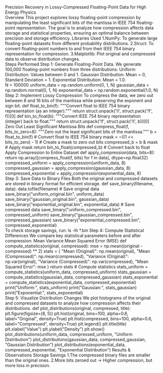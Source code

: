 Precision Recovery in Lossy-Compressed Floating-Point Data for High Energy Physics
<br>
Overview
This project explores lossy floating-point compression by manipulating the least significant bits of the mantissa in IEEE 754 floating-point representation. The goal is to analyze how compression affects data storage and statistical properties, ensuring an optimal balance between precision and storage efficiency.
Libraries Used
 1.NumPy: To generate large floating-point datasets from different probability distributions.
 2.Struct: To convert floating-point numbers to and from their IEEE 754 binary representation for compression.
 3.Matplotlib: Plot original and compressed data to observe distribution changes.
 <br>
Steps Performed
    Step 1: Generate Floating-Point Data.
    We generate 100,000 floating-point numbers from three distributions:
        Uniform Distribution: Values between 0 and 1.
        Gaussian Distribution: Mean = 0, Standard Deviation = 1.
        Exponential Distribution: Mean = 1.0.
    <br>
        N = 100000
        uniform_data = np.random.uniform(0, 1, N)
        gaussian_data = np.random.normal(0, 1, N)
        exponential_data = np.random.exponential(1.0, N)
    <br>
    Step 2: Implement Lossy Compression
    To compress the data, we zero out between 8 and 16 bits of the mantissa while preserving the exponent and sign bit.
       def float_to_bin(f):
        """Convert float to IEEE 754 binary representation (as an integer)."""
        return struct.unpack('!I', struct.pack('!f', f))[0]
        def bin_to_float(b):
        """Convert IEEE 754 binary representation (integer) back to float."""
        return struct.unpack('!f', struct.pack('!I', b))[0]
    Zero Out Least Significant Mantissa Bits
    def compress_float(f, bits_to_zero=8):
    """Zero out the least significant bits of the mantissa."""
    b = float_to_bin(f)  # Convert float to IEEE 754 binary
    mask = ~((1 << bits_to_zero) - 1)  # Create a mask to zero out bits
    compressed_b = b & mask  # Apply mask
    return bin_to_float(compressed_b)  # Convert back to float
<br>
    Apply Compression to Entire Dataset
        def apply_compression(data, bits=8):
            return np.array([compress_float(f, bits) for f in data], dtype=np.float32)
        compressed_uniform = apply_compression(uniform_data, 8)
        compressed_gaussian = apply_compression(gaussian_data, 8)
        compressed_exponential = apply_compression(exponential_data, 8)
<br>
    Step 3: Save Data to Binary Files
    Both the original and compressed datasets are stored in binary format for efficient storage.
    def save_binary(filename, data):
        data.tofile(filename)
    # Save original data
    save_binary("uniform_original.bin", uniform_data)
    save_binary("gaussian_original.bin", gaussian_data)
    save_binary("exponential_original.bin", exponential_data)
    # Save compressed data
    save_binary("uniform_compressed.bin", compressed_uniform)
    save_binary("gaussian_compressed.bin", compressed_gaussian)
    save_binary("exponential_compressed.bin", compressed_exponential)
<br>
    To check storage savings, run:
    ls -lh *.bin
    Step 4: Compute Statistical Differences
    We compare key statistical parameters before and after compression:
        Mean
        Variance
        Mean Squared Error (MSE)
    def compute_statistics(original, compressed):
        mse = np.mean((original - compressed) ** 2)
        stats = {
            "Mean (Original)": np.mean(original),
            "Mean (Compressed)": np.mean(compressed),
            "Variance (Original)": np.var(original),
            "Variance (Compressed)": np.var(compressed),
            "Mean Squared Error": mse
        }
        return stats
    # Compute statistics
    stats_uniform = compute_statistics(uniform_data, compressed_uniform)
    stats_gaussian = compute_statistics(gaussian_data, compressed_gaussian)
    stats_exponential = compute_statistics(exponential_data, compressed_exponential)
    print("Uniform:", stats_uniform)
    print("Gaussian:", stats_gaussian)
    print("Exponential:", stats_exponential)
    <br>
    Step 5: Visualize Distribution Changes
    We plot histograms of the original and compressed datasets to analyze how compression affects their distributions.
    def plot_distributions(original, compressed, title):
        plt.figure(figsize=(8, 5))
        plt.hist(original, bins=100, alpha=0.6, label="Original", density=True)
        plt.hist(compressed, bins=100, alpha=0.6, label="Compressed", density=True)
        plt.legend()
        plt.title(title)
        plt.xlabel("Value")
        plt.ylabel("Density")
        plt.show()
    plot_distributions(uniform_data, compressed_uniform, "Uniform Distribution")
    plot_distributions(gaussian_data, compressed_gaussian, "Gaussian Distribution")
    plot_distributions(exponential_data, compressed_exponential, "Exponential Distribution")
Results & Observations
Storage Savings
    1.The compressed binary files are smaller than the original ones.
    2.More bits zeroed out → Higher compression, but more loss in precision.


   




    

